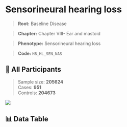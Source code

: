 # Sensorineural hearing loss

> **Root:** Baseline Disease  

> **Chapter:** Chapter VIII- Ear and mastoid  

> **Phenotype:** Sensorineural hearing loss  

> **Code:** `H8_HL_SEN_NAS`

## 🧪 All Participants  
> Sample size: **205624**  
> Cases: **951**  
> Controls: **204673**
<img src="/Sensitive/Figures/ALL/Incidence/H8_HL_SEN_NAS.png"/>

## 📊 Data Table
<CsvTableMRF src="/Sensitive/Data/ALL/Incidence/COX_H8_HL_SEN_NAS.csv"/>

